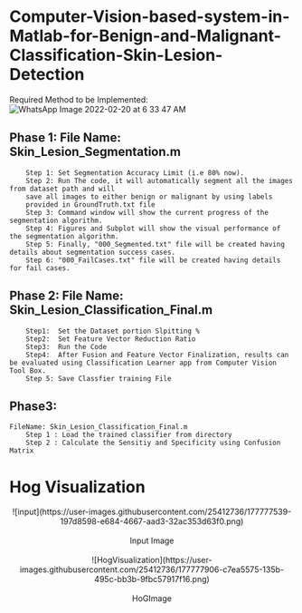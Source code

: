 # Computer-Vision-based-system-in-Matlab-for-Benign-and-Malignant-Classification-Skin-Lesion-Detection

Required Method to be Implemented:
![WhatsApp Image 2022-02-20 at 6 33 47 AM](https://user-images.githubusercontent.com/25412736/177776710-93f71389-9541-4e63-a07d-c212eb6c940f.jpeg)


## Phase 1: 	  File Name: Skin_Lesion_Segmentation.m
		Step 1: Set Segmentation Accuracy Limit (i.e 80% now).
		Step 2: Run The code, it will automatically segment all the images from dataset path and will 			
		save all images to either benign or malignant by using labels
		provided in GroundTruth.txt file
		Step 3:	Command window will show the current progress of the segmentation algorithm.
		Step 4:	Figures and Subplot will show the visual performance of the segmentation algorithm.
		Step 5:	Finally, "000_Segmented.txt" file will be created having details about segmentation success cases.
		Step 6:	"000_FailCases.txt" file will be created having details for fail cases.

## Phase 2:    File Name: 	Skin_Lesion_Classification_Final.m
		Step1: 	Set the Dataset portion Slpitting %
		Step2:	Set Feature Vector Reduction Ratio
		Step3:	Run the Code
		Step4:	After Fusion and Feature Vector Finalization, results can be evaluated using Classification Learner app from Computer Vision Tool Box.
		Step 5:	Save Classfier training File

## Phase3:
	FileName: Skin_Lesion_Classification_Final.m
		Step 1 : Load the trained classifier from directory
		Step 2 : Calculate the Sensitiy and Specificity using Confusion Matrix

# Hog Visualization 
<center>
![input](https://user-images.githubusercontent.com/25412736/177777539-197d8598-e684-4667-aad3-32ac353d63f0.png)
</center> 
<br> <center> Input Image</center> <br>
<center>
	![HogVisualization](https://user-images.githubusercontent.com/25412736/177777906-c7ea5575-135b-495c-bb3b-9fbc57917f16.png)
</center> 
<br> <center> HoGImage</center> <br>
